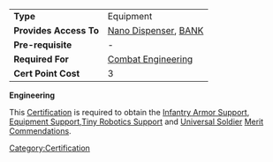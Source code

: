 |                        |                                                                      |
|------------------------|----------------------------------------------------------------------|
| **Type**               | Equipment                                                            |
| **Provides Access To** | [Nano Dispenser](Nano_Dispenser "wikilink"), [BANK](BANK "wikilink") |
| **Pre-requisite**      | \-                                                                   |
| **Required For**       | [Combat Engineering](Combat_Engineering "wikilink")                  |
| **Cert Point Cost**    | 3                                                                    |

**Engineering**

This [Certification](Certification "wikilink") is required to obtain the
[Infantry Armor Support](Infantry_Armor_Support "wikilink"), [Equipment
Support](Equipment_Support "wikilink"),[Tiny Robotics
Support](Tiny_Robotics_Support "wikilink") and [Universal
Soldier](Universal_Soldier "wikilink") [Merit
Commendations](Merit_Commendation "wikilink").

[Category:Certification](Category:Certification "wikilink")